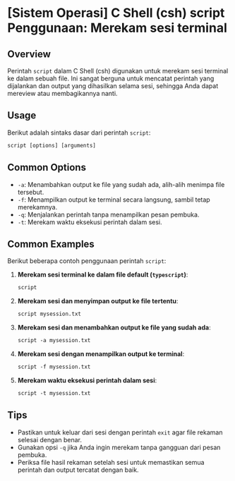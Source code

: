 # [Sistem Operasi] C Shell (csh) script Penggunaan: Merekam sesi terminal

## Overview
Perintah `script` dalam C Shell (csh) digunakan untuk merekam sesi terminal ke dalam sebuah file. Ini sangat berguna untuk mencatat perintah yang dijalankan dan output yang dihasilkan selama sesi, sehingga Anda dapat mereview atau membagikannya nanti.

## Usage
Berikut adalah sintaks dasar dari perintah `script`:

```csh
script [options] [arguments]
```

## Common Options
- `-a`: Menambahkan output ke file yang sudah ada, alih-alih menimpa file tersebut.
- `-f`: Menampilkan output ke terminal secara langsung, sambil tetap merekamnya.
- `-q`: Menjalankan perintah tanpa menampilkan pesan pembuka.
- `-t`: Merekam waktu eksekusi perintah dalam sesi.

## Common Examples
Berikut beberapa contoh penggunaan perintah `script`:

1. **Merekam sesi terminal ke dalam file default (`typescript`)**:
   ```csh
   script
   ```

2. **Merekam sesi dan menyimpan output ke file tertentu**:
   ```csh
   script mysession.txt
   ```

3. **Merekam sesi dan menambahkan output ke file yang sudah ada**:
   ```csh
   script -a mysession.txt
   ```

4. **Merekam sesi dengan menampilkan output ke terminal**:
   ```csh
   script -f mysession.txt
   ```

5. **Merekam waktu eksekusi perintah dalam sesi**:
   ```csh
   script -t mysession.txt
   ```

## Tips
- Pastikan untuk keluar dari sesi dengan perintah `exit` agar file rekaman selesai dengan benar.
- Gunakan opsi `-q` jika Anda ingin merekam tanpa gangguan dari pesan pembuka.
- Periksa file hasil rekaman setelah sesi untuk memastikan semua perintah dan output tercatat dengan baik.